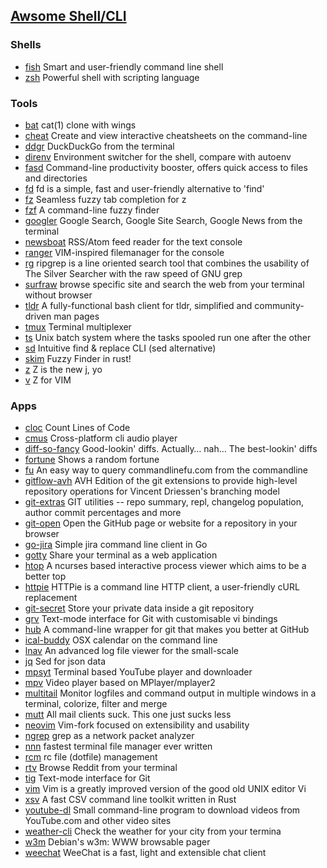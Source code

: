 ## [Awsome Shell/CLI](https://github.com/alebcay/awesome-shell)

### Shells

   * [fish](https://github.com/fish-shell/fish-shell) Smart and user-friendly command line shell
   * [zsh](http://www.zsh.org/) Powerful shell with scripting language

### Tools

   * [bat](https://github.com/sharkdp/bat) cat(1) clone with wings
   * [cheat](https://github.com/chrisallenlane/cheat) Create and view interactive cheatsheets on the command-line
   * [ddgr](https://github.com/jarun/ddgr) DuckDuckGo from the terminal
   * [direnv](https://github.com/direnv/direnv) Environment switcher for the shell, compare with autoenv
   * [fasd](https://github.com/clvv/fasd) Command-line productivity booster, offers quick access to files and directories
   * [fd](https://github.com/sharkdp/fd) fd is a simple, fast and user-friendly alternative to 'find'
   * [fz](https://github.com/changyuheng/fz) Seamless fuzzy tab completion for z
   * [fzf](https://github.com/junegunn/fzf) A command-line fuzzy finder
   * [googler](https://github.com/jarun/googler) Google Search, Google Site Search, Google News from the terminal
   * [newsboat](https://github.com/newsboat/newsboat) RSS/Atom feed reader for the text console
   * [ranger](https://github.com/ranger/ranger) VIM-inspired filemanager for the console
   * [rg](https://github.com/BurntSushi/ripgrep) ripgrep is a line oriented search tool that combines the usability of The Silver Searcher with the raw speed of GNU grep
   * [surfraw](http://surfraw.alioth.debian.org/) browse specific site and search the web from your terminal without browser
   * [tldr](https://github.com/raylee/tldr) A fully-functional bash client for tldr, simplified and community-driven man pages
   * [tmux](http://tmux.github.io/) Terminal multiplexer
   * [ts](https://github.com/xenogenesi/task-spooler) Unix batch system where the tasks spooled run one after the other
   * [sd](https://github.com/chmln/sd) Intuitive find & replace CLI (sed alternative)
   * [skim](https://github.com/lotabout/skim) Fuzzy Finder in rust!
   * [z](https://github.com/rupa/z) Z is the new j, yo
   * [v](https://github.com/rupa/v) Z for VIM

### Apps

   * [cloc](https://github.com/AlDanial/cloc) Count Lines of Code
   * [cmus](https://github.com/cmus/cmus) Cross-platform cli audio player
   * [diff-so-fancy](https://github.com/so-fancy/diff-so-fancy) Good-lookin' diffs. Actually… nah… The best-lookin' diffs
   * [fortune](http://brewformulas.org/Fortune) Shows a random fortune
   * [fu](https://github.com/samirahmed/fu) An easy way to query commandlinefu.com from the commandline
   * [gitflow-avh](https://github.com/petervanderdoes/gitflow-avh) AVH Edition of the git extensions to provide high-level repository operations for Vincent Driessen's branching model
   * [git-extras](https://github.com/tj/git-extras) GIT utilities -- repo summary, repl, changelog population, author commit percentages and more
   * [git-open](https://github.com/paulirish/git-open) Open the GitHub page or website for a repository in your browser
   * [go-jira](https://github.com/Netflix-Skunkworks/go-jira) Simple jira command line client in Go
   * [gotty](https://github.com/yudai/gotty) Share your terminal as a web application
   * [htop](https://github.com/hishamhm/htop) A ncurses based interactive process viewer which aims to be a better top
   * [httpie](https://github.com/jakubroztocil/httpie) HTTPie is a command line HTTP client, a user-friendly cURL replacement
   * [git-secret](https://github.com/sobolevn/git-secret) Store your private data inside a git repository
   * [grv](https://github.com/rgburke/grv) Text-mode interface for Git with customisable vi bindings
   * [hub](https://github.com/github/hub) A command-line wrapper for git that makes you better at GitHub
   * [ical-buddy](http://hasseg.org/icalBuddy/) OSX calendar on the command line
   * [lnav](http://lnav.org/) An advanced log file viewer for the small-scale
   * [jq](https://github.com/stedolan/jq) Sed for json data
   * [mpsyt](https://github.com/mps-youtube/mps-youtube) Terminal based YouTube player and downloader
   * [mpv](https://github.com/mpv-player/mpv) Video player based on MPlayer/mplayer2
   * [multitail](https://www.vanheusden.com/multitail/) Monitor logfiles and command output in multiple windows in a terminal, colorize, filter and merge
   * [mutt](http://www.mutt.org/) All mail clients suck. This one just sucks less
   * [neovim](https://github.com/neovim/neovim) Vim-fork focused on extensibility and usability
   * [ngrep](http://ngrep.sourceforge.net/) grep as a network packet analyzer
   * [nnn](https://github.com/jarun/nnn) fastest terminal file manager ever written
   * [rcm](https://github.com/thoughtbot/rcm) rc file (dotfile) management
   * [rtv](https://github.com/michael-lazar/rtv) Browse Reddit from your terminal
   * [tig](https://github.com/jonas/tig) Text-mode interface for Git
   * [vim](https://github.com/vim/vim) Vim is a greatly improved version of the good old UNIX editor Vi
   * [xsv](https://github.com/BurntSushi/xsv) A fast CSV command line toolkit written in Rust
   * [youtube-dl](https://github.com/rg3/youtube-dl) Small command-line program to download videos from YouTube.com and other video sites
   * [weather-cli](https://github.com/riyadhalnur/weather-cli) Check the weather for your city from your termina
   * [w3m](https://github.com/tats/w3m) Debian's w3m: WWW browsable pager
   * [weechat](https://weechat.org/) WeeChat is a fast, light and extensible chat client
